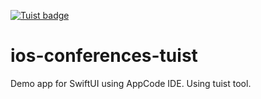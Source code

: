 [![Tuist badge](https://img.shields.io/badge/Powered%20by-Tuist-blue)](https://tuist.io)

# ios-conferences-tuist
Demo app for SwiftUI using AppCode IDE. Using tuist tool.

